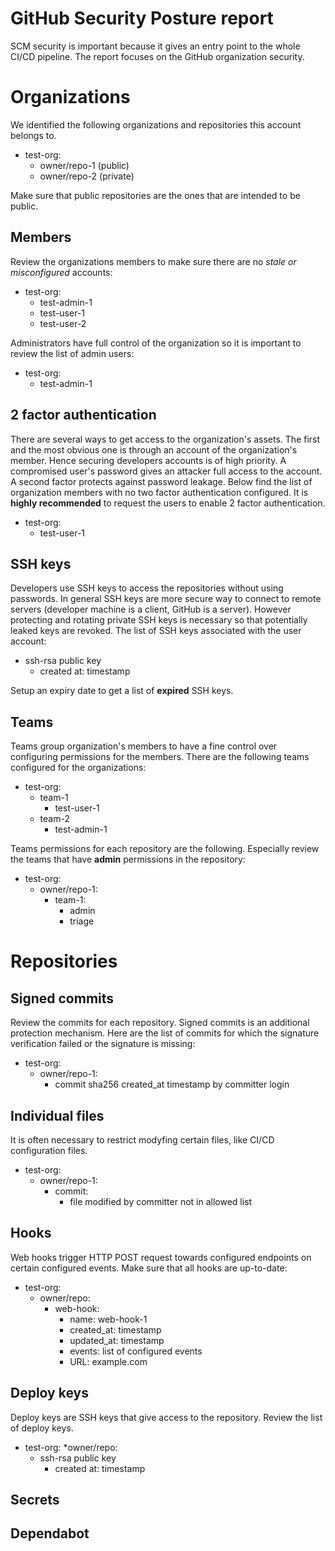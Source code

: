# GitHub Security Posture report
SCM security is important because it gives an entry point to the whole CI/CD pipeline. The report focuses on the GitHub organization security.

# Organizations
We identified the following organizations and repositories this account belongs to. 

  * test-org:
    * owner/repo-1 (public)
    * owner/repo-2 (private)

Make sure that public repositories are the ones that are intended to be public.

## Members
Review the organizations members to make sure there are no *stale or misconfigured* accounts:

  * test-org:
    * test-admin-1
    * test-user-1
    * test-user-2

Administrators have full control of the organization so it is important to review the list of admin users:

  * test-org:
    * test-admin-1

## 2 factor authentication
There are several ways to get access to the organization's assets. The first and the most obvious one is through an account of the organization's member. Hence securing developers accounts is of high priority. A compromised user's password gives an attacker full access to the account. A second factor protects against password leakage. Below find the list of organization members with no two factor authentication configured. It is **highly recommended** to request the users to enable 2 factor authentication.

  * test-org:
    * test-user-1

## SSH keys
Developers use SSH keys to access the repositories without using passwords. In general SSH keys are more secure way to connect to remote servers (developer machine is a client, GitHub is a server). However protecting and rotating private SSH keys is necessary so that potentially leaked keys are revoked. The list of SSH keys associated with the user account:

  * ssh-rsa public key
    * created at: timestamp

Setup an expiry date to get a list of **expired** SSH keys.

## Teams
Teams group organization's members to have a fine control over configuring permissions for the members. There are the following teams configured for the organizations:

  * test-org:
    * team-1
	  * test-user-1
	* team-2
	  * test-admin-1
	
Teams permissions for each repository are the following. Especially review the teams that have **admin** permissions in the repository:

  * test-org:
    * owner/repo-1:
	  * team-1:
	    * admin
		* triage

# Repositories

## Signed commits
Review the commits for each repository. Signed commits is an additional protection mechanism. Here are the list of commits for which the signature verification failed or the signature is missing:
  
  * test-org:
    * owner/repo-1:
	  * commit sha256 created_at timestamp by committer login

## Individual files
It is often necessary to restrict modyfing certain files, like CI/CD configuration files.

  * test-org:
    * owner/repo-1:
	  * commit:
	    * file modified by committer not in allowed list

## Hooks
Web hooks trigger HTTP POST request towards configured endpoints on certain configured events. Make sure that all hooks are up-to-date:

  * test-org:
    * owner/repo:
	  * web-hook:
	    * name: web-hook-1
	    * created_at: timestamp
        * updated_at: timestamp
		* events: list of configured events
		* URL: example.com

## Deploy keys
Deploy keys are SSH keys that give access to the repository. Review the list of deploy keys.

  * test-org:
    *owner/repo:
      * ssh-rsa public key
        * created at: timestamp

## Secrets

## Dependabot
